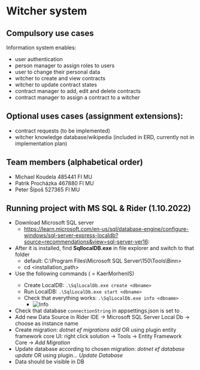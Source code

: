 # Witcher system

## Compulsory use cases
Information system enables:
- user authentication
- person manager to assign roles to users
- user to change their personal data
- witcher to create and view contracts
- witcher to update contract states
- contract manager to add, edit and delete contracts 
- contract manager to assign a contract to a witcher

## Optional uses cases (assignment extensions):

- contract requests (to be implemented)
- witcher knowledge database/wikipedia (included in ERD, currently not in implementation plan)

## Team members (alphabetical order)
- Michael Koudela 485441 FI MU
- Patrik Procházka 467880 FI MU
- Peter Šípoš 527365 FI MU

## Running project with MS SQL & Rider (1.10.2022)

* Download Microsoft SQL server
  * https://learn.microsoft.com/en-us/sql/database-engine/configure-windows/sql-server-express-localdb?source=recommendations&view=sql-server-ver16:
* After it is installed, find **SqllocalDB.exe** in file explorer and switch to that folder
  * default: C:\Program Files\Microsoft SQL Server\150\Tools\Binn>
  * cd <installation_path>
* Use the following commands (<dbname> = KaerMorhenIS)
  * Create LocalDB: `.\SqlLocalDb.exe create <dbname>`
  * Run LocalDB: `.\SqlLocalDb.exe start <dbname>`
  * Check that everything works: `.\SqlLocalDb.exe info <dbname>`
    * ![Info](img.png)
* Check that database `connectionString` in appsettings.json is set to <dbname>.
* Add new Data Source in Rider IDE -> Microsoft SQL Server Local Db -> choose <dbname> as instance name
* Create migration: *dotnet ef migrations add <jmenomigrace>* OR using plugin entity framework core UI: right click solution -> Tools -> Entity Framework Core -> *Add Migration* 
* Update database according to chosen migration: *dotnet ef database update* OR using plugin... *Update Database*
* Data should be visible in DB
